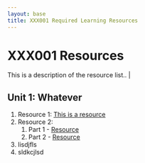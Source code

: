 ```yaml
---
layout: base
title: XXX001 Required Learning Resources
---
```

# XXX001 Resources

This is a description of the resource list.. |

## Unit 1: Whatever
1. Resource 1: [This is a resource](https://this.is.a.broken.link/)
2. Resource 2:
    1. Part 1 - [Resource](https://youtube.com/watch?v=xcvxgfsdgdsfgsdgf)
    2. Part 2 - [Resource](#)
3. lisdjfls
4. sldkcjlsd
